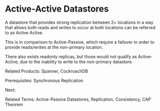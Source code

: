 # Active-Active Datastores

A datastore that provides strong replication between 2+ locations in a way that allows
both reads and writes to occur at both locations can be referred to as Active Active.

This is in comparison to Active-Passive, which require a failover in order
to provide reads/writes at the non-primary location.

There also exists readonly replicas, but those would not qualify as Active-Active, due
to the inability to write to the non-primary datastore.

Related Products:  Spanner, CockroachDB

Prerequisites: Synchronous Replication

Next:

Related Terms: Active-Passive Datastores, Replication, Consistency, CAP Theorem